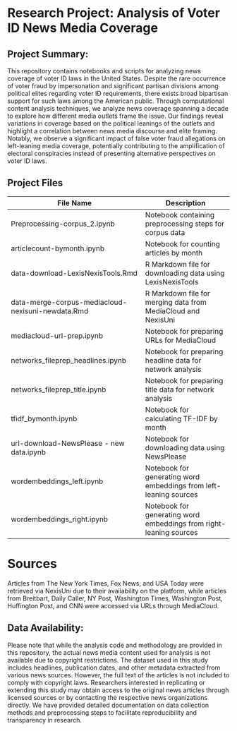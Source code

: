 # Research Project: Analysis of Voter ID News Media Coverage
## Project Summary:
This repository contains notebooks and scripts for analyzing news coverage of voter ID laws in the United States. Despite the rare occurrence of voter fraud by impersonation and significant partisan divisions among political elites regarding voter ID requirements, there exists broad bipartisan support for such laws among the American public. Through computational content analysis techniques, we analyze news coverage spanning a decade to explore how different media outlets frame the issue. Our findings reveal variations in coverage based on the political leanings of the outlets and highlight a correlation between news media discourse and elite framing. Notably, we observe a significant impact of false voter fraud allegations on left-leaning media coverage, potentially contributing to the amplification of electoral conspiracies instead of presenting alternative perspectives on voter ID laws.

## Project Files

| File Name                                     | Description                                                                                        |
|-----------------------------------------------|----------------------------------------------------------------------------------------------------|
| Preprocessing-corpus_2.ipynb                 | Notebook containing preprocessing steps for corpus data                                             |
| articlecount-bymonth.ipynb                   | Notebook for counting articles by month                                                            |
| data-download-LexisNexisTools.Rmd            | R Markdown file for downloading data using LexisNexisTools                                           |
| data-merge-corpus-mediacloud-nexisuni-newdata.Rmd | R Markdown file for merging data from MediaCloud and NexisUni                                   |
| mediacloud-url-prep.ipynb                    | Notebook for preparing URLs for MediaCloud                                                          |
| networks_fileprep_headlines.ipynb            | Notebook for preparing headline data for network analysis                                            |
| networks_fileprep_title.ipynb                | Notebook for preparing title data for network analysis                                               |
| tfidf_bymonth.ipynb                          | Notebook for calculating TF-IDF by month                                                             |
| url-download-NewsPlease - new data.ipynb     | Notebook for downloading data using NewsPlease                                                       |
| wordembeddings_left.ipynb                    | Notebook for generating word embeddings from left-leaning sources                                    |
| wordembeddings_right.ipynb                   | Notebook for generating word embeddings from right-leaning sources                                   |

# Sources 
Articles from The New York Times, Fox News, and USA Today were retrieved via NexisUni due to their availability on the platform, while articles from Breitbart, Daily Caller, NY Post, Washington Times, Washington Post, Huffington Post, and CNN were accessed via URLs through MediaCloud.

## Data Availability:
Please note that while the analysis code and methodology are provided in this repository, the actual news media content used for analysis is not available due to copyright restrictions. The dataset used in this study includes headlines, publication dates, and other metadata extracted from various news sources. However, the full text of the articles is not included to comply with copyright laws. Researchers interested in replicating or extending this study may obtain access to the original news articles through licensed sources or by contacting the respective news organizations directly. We have provided detailed documentation on data collection methods and preprocessing steps to facilitate reproducibility and transparency in research. 
